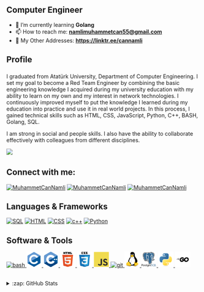 ## Computer Engineer

- 🌱 I’m currently learning **Golang**
- 📫 How to reach me: **namlimuhammetcan55@gmail.com**
- 🤳 My Other Addresses: **https://linktr.ee/cannamli**

## Profile 

###
I graduated from Atatürk University, Department of Computer Engineering. I set my goal to become a Red Team Engineer by combining the basic engineering knowledge I acquired during my university education with my ability to learn on my own and my interest in network technologies. I continuously improved myself to put the knowledge I learned during my education into practice and use it in real world projects. In this process, I gained technical skills such as HTML, CSS, JavaScript, Python, C++, BASH, Golang, SQL.

I am strong in social and people skills. I also have the ability to collaborate effectively with colleagues from different disciplines.

![](https://komarev.com/ghpvc/?username=muhammet0can1namli&color=green)

## Connect with me:

<p align="left">
<a href="https://twitter.com/cannmll" target="blank"><img align="center" src="https://raw.githubusercontent.com/rahuldkjain/github-profile-readme-generator/master/src/images/icons/Social/twitter.svg" alt="MuhammetCanNamli" height="30" width="40" /></a>
<a href="https://www.linkedin.com/in/muhammet-can-namli" target="blank"><img align="center" src="https://raw.githubusercontent.com/rahuldkjain/github-profile-readme-generator/master/src/images/icons/Social/linked-in-alt.svg" alt="MuhammetCanNamli" height="30" width="40" /></a>
<a href="https://www.hackerrank.com/profile/namlimuhammetca1" target="blank"><img align="center" src="https://raw.githubusercontent.com/rahuldkjain/github-profile-readme-generator/master/src/images/icons/Social/hackerrank.svg" alt="MuhammetCanNamli" height="40" width="40" /></a>
</p>


<h2 align="left">Languages & Frameworks</h2>
<p align="left"> 
<a href="https://www.mysql.com/"><img alt="SQL" src="https://custom-icon-badges.herokuapp.com/badge/SQL-025E8C.svg?logo=database&logoColor=white"></a>
<a href="https://developer.mozilla.org/en-US/docs/Learn/Getting_started_with_the_web/HTML_basics"><img alt="HTML" src="https://img.shields.io/badge/HTML-14354C.svg?logo=html5&logoColor=black&color=orange"></a>
<a href="https://developer.mozilla.org/en-US/docs/Web/CSS"><img alt="CSS" src="https://img.shields.io/badge/CSS-14354C.svg?logo=css3&logoColor=white&color=blue"></a>
<a href="https://www.cplusplus.com/"><img alt="c++" src="https://img.shields.io/badge/C/C++-14354C.svg?logo=c&logoColor=white&color=blue"></a>
<a href="https://www.cplusplus.com/"><img alt="Python" src="https://img.shields.io/badge/Python-14354C.svg?logo=python&logoColor=blue&color=yellow"></a></p>

<h2 align="left">Software & Tools</h2>
<p align="left">
<a href="https://www.gnu.org/software/bash/" target="_blank"> <img src="https://www.vectorlogo.zone/logos/gnu_bash/gnu_bash-icon.svg" alt="bash" width="40" height="40"/> </a>
<a href="https://www.cprogramming.com/" target="_blank"> <img src="https://raw.githubusercontent.com/devicons/devicon/master/icons/c/c-original.svg" alt="c" width="40" height="40"/> </a>
<a href="https://www.w3schools.com/cpp/" target="_blank"> <img src="https://raw.githubusercontent.com/devicons/devicon/master/icons/cplusplus/cplusplus-original.svg" alt="cplusplus" width="40" height="40"/> </a>
<a href="https://www.w3.org/html/" target="_blank"> <img src="https://raw.githubusercontent.com/devicons/devicon/master/icons/html5/html5-original-wordmark.svg" alt="html5" width="40" height="40"/> </a>
<a href="https://www.w3schools.com/css/" target="_blank"> <img src="https://raw.githubusercontent.com/devicons/devicon/master/icons/css3/css3-original-wordmark.svg" alt="css3" width="40" height="40"/> </a>
<a href="https://www.w3schools.com/js/" target="_blank"> <img src="https://raw.githubusercontent.com/devicons/devicon/master/icons/javascript/javascript-original.svg" alt="jquery" width="40" height="40"> </a>
<a href="https://git-scm.com/" target="_blank"> <img src="https://www.vectorlogo.zone/logos/git-scm/git-scm-icon.svg" alt="git" width="40" height="40"/> </a>
<a href="https://www.linux.org/" target="_blank"> <img src="https://raw.githubusercontent.com/devicons/devicon/master/icons/linux/linux-original.svg" alt="linux" width="40" height="40"/> </a>
<a href="https://www.postgresql.org" target="_blank"> <img src="https://raw.githubusercontent.com/devicons/devicon/master/icons/postgresql/postgresql-original-wordmark.svg" alt="postgresql" width="40" height="40"/> </a>
<a href="https://www.python.org" target="_blank"> <img src="https://raw.githubusercontent.com/devicons/devicon/master/icons/python/python-original.svg" alt="python" width="40" height="40"/> </a>
<a href="https://go.dev/"><img src="https://github.com/github/explore/blob/main/topics/go/go.png?raw=true" alt="golang" width="40" height="40"/></a></p><br/>



<details>
  <summary>:zap: GitHub Stats</summary>
<p align="center">
  <p>
    <a href="https://github.com/MuhammetCanNamli?tab=repositories" target="_blank">
      <img src="https://github-readme-stats.vercel.app/api/top-langs/?username=MuhammetCanNamli&layout=compact&theme=dark">
    </a>
  </p>
  <p>
    <a href="https://github.com/MuhammetCanNamli" target="_blank">
      <img src="https://github-readme-streak-stats.herokuapp.com/?user=MuhammetCanNamli&theme=dark">
    </a>
  </p>
  <p>
    <a href="https://github.com/MuhammetCanNamli" target="_blank">
      <img src="https://github-readme-stats.vercel.app/api?username=MuhammetCanNamli&count_private=true&show_icons=true&theme=dark">
    </a>
  </p>
</p>
</details>


